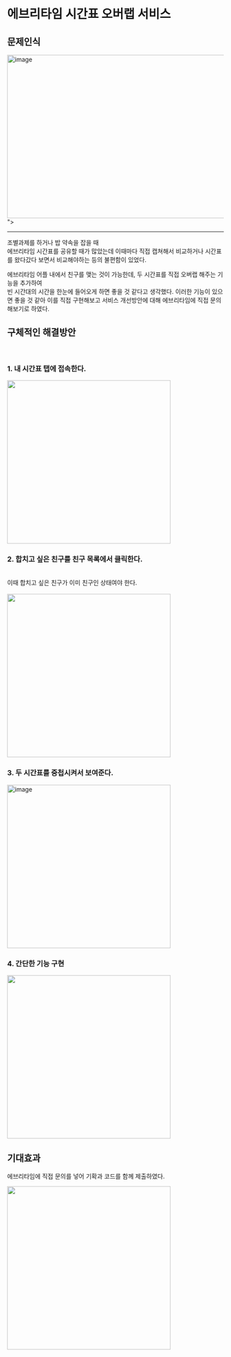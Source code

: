 # 에브리타임 시간표 오버랩 서비스 


## 문제인식

<img width="530" height="380" alt="image" src="https://github.com/TJWorld01/timetableNewFeature_toEverytime/assets/159509656/528549e1-1d78-4df5-ba83-447f2c71747e">">

<hr>
조별과제를 하거나 밥 약속을 잡을 때 <br>
에브리타임 시간표를 공유할 때가 많았는데 이때마다 직접 캡쳐해서 비교하거나 시간표를 왔다갔다 보면서 비교해야하는 등의 불편함이 있었다. 


에브리타임 어플 내에서 친구를 맺는 것이 가능한데, 두 시간표를 직접 오버랩 해주는 기능을 추가하여 
<br>
빈 시간대의 시간을 한눈에 들어오게 하면 좋을 것 같다고 생각했다.
이러한 기능이 있으면 좋을 것 같아 이를 직접 구현해보고 
서비스 개선방안에 대해 에브리타임에 직접 문의해보기로 하였다.  

## 구체적인 해결방안 <br>
<br>

### 1. 내 시간표 탭에 접속한다. 
<img height="380" src="https://github.com/hye-long/Baekjoon/assets/159509656/19bee8ad-2da8-49d4-b866-9230d4c49401">

### 2. 합치고 싶은 친구를 친구 목록에서 클릭한다.
<br>
이때 합치고 싶은 친구가 이미 친구인 상태여야 한다.  
<br>
<br>

<img height="380" src="https://github.com/TJWorld01/timetableNewFeature_toEverytime/assets/159509656/6ad1848b-1e9b-4b8f-8cc1-1eaa266622b6">

### 3. 두 시간표를 중첩시켜서 보여준다.

<img width="380" alt="image" src="https://github.com/TJWorld01/timetableNewFeature_toEverytime/assets/159509656/ba47640c-1163-429e-986c-66a92c4cc316">


### 4. 간단한 기능 구현

<img height="380" src="https://github.com/TJWorld01/timetableNewFeature_toEverytime/assets/159509656/bb656cd1-03ba-42f9-a5ba-606f7c264398">

## 기대효과

에브리타임에 직접 문의를 넣어 기확과 코드를 함께 제출하였다. 

<img height="380" src="https://github.com/TJWorld01/timetableNewFeature_toEverytime/assets/159509656/7ba170a4-f5cf-4cc8-afae-f5678ff10727">




